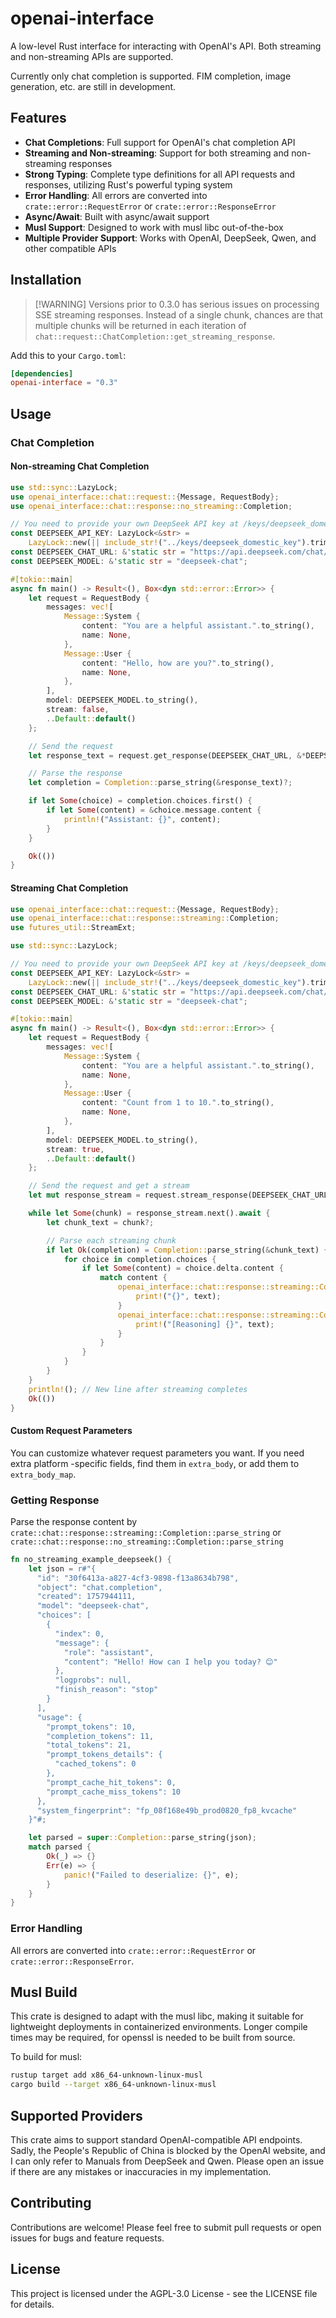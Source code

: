 # openai-interface

A low-level Rust interface for interacting with OpenAI's API. Both streaming
and non-streaming APIs are supported.

Currently only chat completion is supported. FIM completion, image generation,
etc. are still in development.

## Features

- **Chat Completions**: Full support for OpenAI's chat completion API
- **Streaming and Non-streaming**: Support for both streaming and non-streaming responses
- **Strong Typing**: Complete type definitions for all API requests and responses,
  utilizing Rust's powerful typing system
- **Error Handling**: All errors are converted into `crate::error::RequestError` or
  `crate::error::ResponseError`
- **Async/Await**: Built with async/await support
- **Musl Support**: Designed to work with musl libc out-of-the-box
- **Multiple Provider Support**: Works with OpenAI, DeepSeek, Qwen, and other compatible APIs

## Installation

> [!WARNING] Versions prior to 0.3.0 has serious issues on processing SSE streaming responses.
> Instead of a single chunk, chances are that multiple chunks will be returned in each iteration
> of `chat::request::ChatCompletion::get_streaming_response`.

Add this to your `Cargo.toml`:

```toml
[dependencies]
openai-interface = "0.3"
```

## Usage

### Chat Completion

#### Non-streaming Chat Completion

```rust
use std::sync::LazyLock;
use openai_interface::chat::request::{Message, RequestBody};
use openai_interface::chat::response::no_streaming::Completion;

// You need to provide your own DeepSeek API key at /keys/deepseek_domestic_key
const DEEPSEEK_API_KEY: LazyLock<&str> =
    LazyLock::new(|| include_str!("../keys/deepseek_domestic_key").trim());
const DEEPSEEK_CHAT_URL: &'static str = "https://api.deepseek.com/chat/completions";
const DEEPSEEK_MODEL: &'static str = "deepseek-chat";

#[tokio::main]
async fn main() -> Result<(), Box<dyn std::error::Error>> {
    let request = RequestBody {
        messages: vec![
            Message::System {
                content: "You are a helpful assistant.".to_string(),
                name: None,
            },
            Message::User {
                content: "Hello, how are you?".to_string(),
                name: None,
            },
        ],
        model: DEEPSEEK_MODEL.to_string(),
        stream: false,
        ..Default::default()
    };

    // Send the request
    let response_text = request.get_response(DEEPSEEK_CHAT_URL, &*DEEPSEEK_API_KEY).await?;

    // Parse the response
    let completion = Completion::parse_string(&response_text)?;

    if let Some(choice) = completion.choices.first() {
        if let Some(content) = &choice.message.content {
            println!("Assistant: {}", content);
        }
    }

    Ok(())
}
```

#### Streaming Chat Completion

```rust
use openai_interface::chat::request::{Message, RequestBody};
use openai_interface::chat::response::streaming::Completion;
use futures_util::StreamExt;

use std::sync::LazyLock;

// You need to provide your own DeepSeek API key at /keys/deepseek_domestic_key
const DEEPSEEK_API_KEY: LazyLock<&str> =
    LazyLock::new(|| include_str!("../keys/deepseek_domestic_key").trim());
const DEEPSEEK_CHAT_URL: &'static str = "https://api.deepseek.com/chat/completions";
const DEEPSEEK_MODEL: &'static str = "deepseek-chat";

#[tokio::main]
async fn main() -> Result<(), Box<dyn std::error::Error>> {
    let request = RequestBody {
        messages: vec![
            Message::System {
                content: "You are a helpful assistant.".to_string(),
                name: None,
            },
            Message::User {
                content: "Count from 1 to 10.".to_string(),
                name: None,
            },
        ],
        model: DEEPSEEK_MODEL.to_string(),
        stream: true,
        ..Default::default()
    };

    // Send the request and get a stream
    let mut response_stream = request.stream_response(DEEPSEEK_CHAT_URL, *DEEPSEEK_API_KEY).await?;

    while let Some(chunk) = response_stream.next().await {
        let chunk_text = chunk?;

        // Parse each streaming chunk
        if let Ok(completion) = Completion::parse_string(&chunk_text) {
            for choice in completion.choices {
                if let Some(content) = choice.delta.content {
                    match content {
                        openai_interface::chat::response::streaming::CompletionContent::Content(text) => {
                            print!("{}", text);
                        }
                        openai_interface::chat::response::streaming::CompletionContent::ReasoningContent(text) => {
                            print!("[Reasoning] {}", text);
                        }
                    }
                }
            }
        }
    }
    println!(); // New line after streaming completes
    Ok(())
}
```

#### Custom Request Parameters

You can customize whatever request parameters you want. If you need extra platform
-specific fields, find them in `extra_body`, or add them to `extra_body_map`.

### Getting Response

Parse the response content by `crate::chat::response::streaming::Completion::parse_string`
or `crate::chat::response::no_streaming::Completion::parse_string`

```rust
fn no_streaming_example_deepseek() {
    let json = r#"{
      "id": "30f6413a-a827-4cf3-9898-f13a8634b798",
      "object": "chat.completion",
      "created": 1757944111,
      "model": "deepseek-chat",
      "choices": [
        {
          "index": 0,
          "message": {
            "role": "assistant",
            "content": "Hello! How can I help you today? 😊"
          },
          "logprobs": null,
          "finish_reason": "stop"
        }
      ],
      "usage": {
        "prompt_tokens": 10,
        "completion_tokens": 11,
        "total_tokens": 21,
        "prompt_tokens_details": {
          "cached_tokens": 0
        },
        "prompt_cache_hit_tokens": 0,
        "prompt_cache_miss_tokens": 10
      },
      "system_fingerprint": "fp_08f168e49b_prod0820_fp8_kvcache"
    }"#;

    let parsed = super::Completion::parse_string(json);
    match parsed {
        Ok(_) => {}
        Err(e) => {
            panic!("Failed to deserialize: {}", e);
        }
    }
}
```

### Error Handling

All errors are converted into `crate::error::RequestError` or
`crate::error::ResponseError`.

## Musl Build

This crate is designed to adapt with the musl libc, making it suitable for
lightweight deployments in containerized environments. Longer compile times
may be required, for openssl is needed to be built from source.

To build for musl:

```bash
rustup target add x86_64-unknown-linux-musl
cargo build --target x86_64-unknown-linux-musl
```

## Supported Providers

This crate aims to support standard OpenAI-compatible API endpoints. Sadly, the People's
Republic of China is blocked by the OpenAI website, and I can only refer to Manuals from
DeepSeek and Qwen. Please open an issue if there are any mistakes or inaccuracies in my
implementation.

## Contributing

Contributions are welcome! Please feel free to submit pull requests or open issues for bugs and feature requests.

## License

This project is licensed under the AGPL-3.0 License - see the LICENSE file for details.
